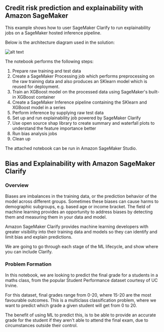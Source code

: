 ## Credit risk prediction and explainability with Amazon SageMaker

This example shows how to user SageMaker Clarify to run explainability jobs on a SageMaker hosted inference pipeline. 

Below is the architecture diagram used in the solution:

![alt text](clarify_inf_pipeline_arch.png)


The notebook performs the following steps:

1. Prepare raw training and test data
2. Create a SageMaker Processing job which performs preprocessing on the raw training data and also produces an SKlearn model which is reused for deployment.
3. Train an XGBoost model on the processed data using SageMaker's built-in XGBoost container
4. Create a SageMaker Inference pipeline containing the SKlearn and XGBoost model in a series
5. Perform inference by supplying raw test data
6. Set up and run explainability job powered by SageMaker Clarify
7. Use open source shap library to create summary and waterfall plots to understand the feature importance better
8. Run bias analysis jobs
9. Clean up


The attached notebook can be run in Amazon SageMaker Studio. 


## Bias and Explainability with Amazon SageMaker Clarify
### Overview
Biases are imbalances in the training data, or the prediction behavior of the model across different groups. Sometimes these biases can cause harms to demographic subgroups, e.g. based age or income bracket. The field of machine learning provides an opportunity to address biases by detecting them and measuring them in your data and model.

Amazon SageMaker Clarify provides machine learning developers with greater visibility into their training data and models so they can identify and limit bias and explain predictions.

We are going to go through each stage of the ML lifecycle, and show where you can include Clarify.

### Problem Formation
In this notebook, we are looking to predict the final grade for a students in a maths class, from the popular Student Performance dataset courtesy of UC Irvine.

For this dataset, final grades range from 0-20, where 15-20 are the most favourable outcomes. This is a multiclass classification problem, where we want to predict which grade a given student will get from 0 to 20.

The benefit of using ML to predict this, is to be able to provide an accurate grade for the student if they aren't able to attend the final exam, due to circumstances outside their control.


